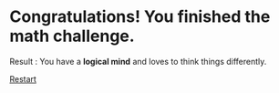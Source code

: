 # Congratulations! You finished the math challenge.  

Result : You have a **logical mind** and loves to think things differently.  

[Restart](../Home.md)